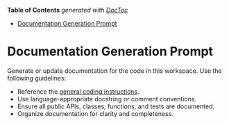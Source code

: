 <!-- START doctoc generated TOC please keep comment here to allow auto update -->
<!-- DON'T EDIT THIS SECTION, INSTEAD RE-RUN doctoc TO UPDATE -->
**Table of Contents**  *generated with [DocToc](https://github.com/thlorenz/doctoc)*

- [Documentation Generation Prompt](#documentation-generation-prompt)

<!-- END doctoc generated TOC please keep comment here to allow auto update -->

<!-- file: .github/prompts/documentation.prompt.md -->

# Documentation Generation Prompt

Generate or update documentation for the code in this workspace. Use the
following guidelines:

- Reference the
  [general coding instructions](../instructions/general-coding.instructions.md).
- Use language-appropriate docstring or comment conventions.
- Ensure all public APIs, classes, functions, and tests are documented.
- Organize documentation for clarity and completeness.
